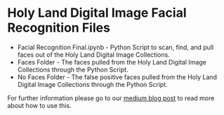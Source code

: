 # Holy Land Digital Image Facial Recognition Files

- Facial Recognition Final.ipynb - Python Script to scan, find, and pull faces out of the Holy Land Digital Image Collections.
- Faces Folder - The faces pulled from the Holy Land Digital Image Collections through the Python Script.
- No Faces Folder - The false positive faces pulled from the Holy Land Digital Image Collections through the Python Script.

For further information please go to our [medium blog post](https://medium.com/@judaicadh/facial-recognition-and-holy-land-images-292e689657fe) to read more about how to use this. 



